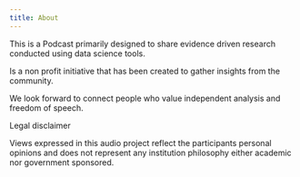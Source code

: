 ```yaml
---
title: About
---
```


This is a Podcast primarily designed to share evidence driven research conducted using  data science tools. 

Is a non profit initiative that  has been created to gather insights from the community. 

We look forward to connect people who value independent analysis and freedom of speech. 

Legal disclaimer

Views expressed in this audio project reflect the participants personal opinions and does not represent any institution philosophy either academic nor government sponsored. 
